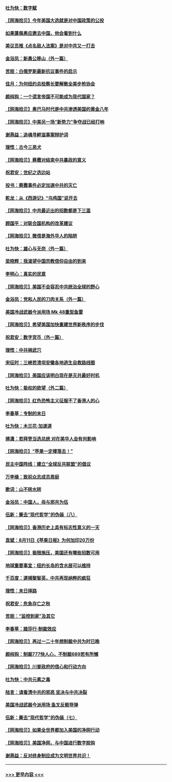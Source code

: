 #### [吐为快：数字赋](../pages/nsc993/n12352317.md?t=08241051) 
#### [【网海拾贝】今年美国大选就是对中国政策的公投](../pages/nsc993/n12350973.md?t=08241051) 
#### [如果蓬佩奥应邀去中国，他会看到什么](../pages/nsc993/n12350945.md?t=08241051) 
#### [美议员推《点名敌人法案》是对中共又一打击](../pages/nsc993/n12350765.md?t=08241051) 
#### [金浴凤：新愚公移山（外一篇）](../pages/nsc993/n12350253.md?t=08241051) 
#### [苦胆：白俄罗斯最新抗议事件的启示](../pages/nsc993/n12349989.md?t=08241051) 
#### [佳月：为何纽约总检察长要解散全美步枪协会](../pages/nsc993/n12349939.md?t=08241051) 
#### [颜纯钩：一个谎言帝国不可能成为现代国家？](../pages/nsc993/n12349898.md?t=08241051) 
#### [【网海拾贝】奥巴马时代是中共渗透美国的黄金八年](../pages/nsc993/n12349284.md?t=08241051) 
#### [【网海拾贝】中美另一场“新势力”争夺战已经打响](../pages/nsc993/n12346998.md?t=08241051) 
#### [谢燕益：追魂寻衅滋事案辩护词](../pages/nsc993/n12346892.md?t=08241051) 
#### [理悟：古今三恶犬](../pages/nsc993/n12345190.md?t=08241051) 
#### [【网海拾贝】蔡霞对结束中共暴政的意义](../pages/nsc993/n12344263.md?t=08241051) 
#### [祝君安：世纪之选边站](../pages/nsc993/n12342382.md?t=08241051) 
#### [投书：蔡霞事件必定加速中共的灭亡](../pages/nsc993/n12341881.md?t=08241051) 
#### [乾龙：从《西游记》“乌鸡国”说开去](../pages/nsc993/n12341690.md?t=08241051) 
#### [【网海拾贝】中共最近出的招数都是下三滥](../pages/nsc993/n12341593.md?t=08241051) 
#### [顾国平：对联合国机构的改革建议](../pages/nsc993/n12339928.md?t=08241051) 
#### [【网海拾贝】微信是海外华人的陷阱](../pages/nsc993/n12338868.md?t=08241051) 
#### [吐为快：雄心与无奈（外一篇）](../pages/nsc993/n12338132.md?t=08241051) 
#### [梁晓辉：我渴望中国宗教信仰自由的到来](../pages/nsc993/n12336657.md?t=08241051) 
#### [李明心：真实的民意](../pages/nsc993/n12336089.md?t=08241051) 
#### [【网海拾贝】美国不会容忍中共统治全球的野心](../pages/nsc993/n12336063.md?t=08241051) 
#### [金浴凤：党和人民的刀肉关系（外一篇）](../pages/nsc993/n12335834.md?t=08241051) 
#### [美国冷战武器今派用场 Mk 48重型鱼雷](../pages/nsc993/n12335354.md?t=08241051) 
#### [【网海拾贝】希望美国加快重建世界新秩序的步伐](../pages/nsc993/n12334224.md?t=08241051) 
#### [祝君安：数字货币（外一篇）](../pages/nsc993/n12334186.md?t=08241051) 
#### [理悟：中共祸武穴](../pages/nsc993/n12333962.md?t=08241051) 
#### [宋征时：三峡若溃坝安徽各地逃生自救路线图](../pages/nsc993/n12332450.md?t=08241051) 
#### [【网海拾贝】美国应该明白现在是灭共最好时机](../pages/nsc993/n12332313.md?t=08241051) 
#### [吐为快：极权的欲望（外二篇）](../pages/nsc993/n12332089.md?t=08241051) 
#### [【网海拾贝】红色恐怖主义征服不了香港人的心](../pages/nsc993/n12329296.md?t=08241051) 
#### [李春草：专制的末日](../pages/nsc993/n12329079.md?t=08241051) 
#### [吐为快：木兰花‧加速道](../pages/nsc993/n12327366.md?t=08241051) 
#### [拂潇：若拜登当选总统 对在美华人会有何影响](../pages/nsc993/n12295996.md?t=08241051) 
#### [【网海拾贝】“苹果一定撑落去！”](../pages/nsc993/n12326784.md?t=08241051) 
#### [民主中国阵线：建立“全球反共联盟”的倡议](../pages/nsc993/n12324177.md?t=08241051) 
#### [万李缘：致前众志成员周庭](../pages/nsc993/n12324635.md?t=08241051) 
#### [歌词：山不转水转](../pages/nsc993/n12324599.md?t=08241051) 
#### [金浴凤：中国人，毋与邪共为伍](../pages/nsc993/n12324257.md?t=08241051) 
#### [伍新：撕去“现代哲学”的伪装（八）](../pages/nsc993/n12324188.md?t=08241051) 
#### [【网海拾贝】香港历史上具有标志性意义的一天](../pages/nsc993/n12324021.md?t=08241051) 
#### [袁斌：8月11日《苹果日报》为何加印20万份](../pages/nsc993/n12323955.md?t=08241051) 
#### [【网海拾贝】极限施压，美国还有哪些招数可用](../pages/nsc993/n12322512.md?t=08241051) 
#### [地球重要事宜：纽约长岛的含水层可以维持](../pages/nsc993/n12321844.md?t=08241051) 
#### [千百度：逮捕黎智英，中共再现纳粹的疯狂](../pages/nsc993/n12321777.md?t=08241051) 
#### [理悟：末日择路](../pages/nsc993/n12320812.md?t=08241051) 
#### [祝君安：危急存亡之秋](../pages/nsc993/n12320795.md?t=08241051) 
#### [苦胆：“监控到家”及其它](../pages/nsc993/n12320751.md?t=08241051) 
#### [李春草：踏莎行·制裁效应](../pages/nsc993/n12318290.md?t=08241051) 
#### [【网海拾贝】再过一二十年想制裁中共为时已晚](../pages/nsc993/n12318195.md?t=08241051) 
#### [颜纯钩：制裁777快人心，不制裁689若有所憾](../pages/nsc993/n12316912.md?t=08241051) 
#### [【网海拾贝】川普政府的信心和行动方向](../pages/nsc993/n12316673.md?t=08241051) 
#### [吐为快：中共元素之毒](../pages/nsc993/n12316547.md?t=08241051) 
#### [陆言：请看清中共的邪恶 坚决与中共决裂](../pages/nsc993/n12315784.md?t=08241051) 
#### [美国冷战武器今派用场 鱼叉反舰导弹](../pages/nsc993/n12316258.md?t=08241051) 
#### [伍新：撕去“现代哲学”的伪装（七）](../pages/nsc993/n12315846.md?t=08241051) 
#### [【网海拾贝】如果全世界都加入美国的净网行动](../pages/nsc993/n12315588.md?t=08241051) 
#### [【网海拾贝】美国净网，与中国进行数字脱钩](../pages/nsc993/n12312813.md?t=08241051) 
#### [谢燕益：反对终身制应成为文明世界共识！](../pages/nsc993/n12310465.md?t=08241051) 

----
#### [ >>> 更早内容 <<< ](../indexes/nsc993-earlier.md)
